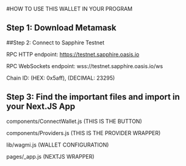 #HOW TO USE THIS WALLET IN YOUR PROGRAM

## Step 1: Download Metamask

##Step 2: Connect to Sapphire Testnet

RPC HTTP endpoint: https://testnet.sapphire.oasis.io

RPC WebSockets endpoint: wss://testnet.sapphire.oasis.io/ws

Chain ID: (HEX: 0x5aff), (DECIMAL: 23295)

## Step 3: Find the important files and import in your Next.JS App

components/ConnectWallet.js (THIS IS THE BUTTON)

components/Providers.js (THIS IS THE PROVIDER WRAPPER)

lib/wagmi.js (WALLET CONFIGURATION)

pages/_app.js (NEXTJS WRAPPER)